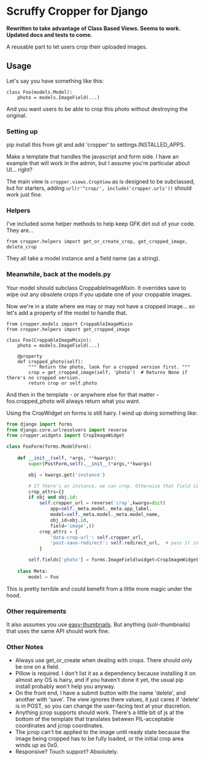 Scruffy Cropper for Django
==========================

**Rewritten to take advantage of Class Based Views. Seems to work. Updated docs and tests to come.**


A reusable part to let users crop their uploaded images.

## Usage

Let's say you have something like this:

    class Foo(models.Model):
        photo = models.ImageField(...)

And you want users to be able to crop this photo without destroying the original.

### Setting up

pip install this from git and add 'cropper' to settings.INSTALLED_APPS.

Make a template that handles the javascript and form side. I have an example that will work in the admin, but I assume you're particular about UI... right?

The main view is `cropper.views.CropView` as is designed to be subclassed, but for starters, adding `url(r'^crop/', include('cropper.urls'))` should work just fine.

### Helpers

I've included some helper methods to help keep GFK dirt out of your code. They are...

    from cropper.helpers import get_or_create_crop, get_cropped_image, delete_crop

They all take a model instance and a field name (as a string).


### Meanwhile, back at the models.py

Your model should subclass CroppableImageMixin. It overrides save to wipe out any obsolete crops if you update one of your croppable images.

Now we're in a state where we may or may not have a cropped image... so let's add a property of the model to handle that.

    from cropper.models import CroppableImageMixin
    from cropper.helpers import get_cropped_image

    class Foo(CroppableImageMixin):
        photo = models.ImageField(...)

        @property
        def cropped_photo(self):
            """ Return the photo, look for a cropped version first. """
            crop = get_cropped_image(self, 'photo')  # Returns None if there's no cropped version.
            return crop or self.photo

And then in the template - or anywhere else for that matter - foo.cropped_photo will always return what you want.

Using the CropWidget on forms is still hairy. I wind up doing something like:

```python
from django import forms
from django.core.urlresolvers import reverse
from cropper.widgets import CropImageWidget

class FooForm(forms.ModelForm):
    
    def __init__(self, *args, **kwargs):
        super(PostForm,self).__init__(*args,**kwargs)

        obj = kwargs.get('instance')

        # If there's an instance, we can crop. Otherwise that field is sort of irrelevant.
        crop_attrs={}
        if obj and obj.id:
            self.cropper_url = reverse('crop',kwargs=dict(
                app=self._meta.model._meta.app_label, 
                model=self._meta.model._meta.model_name, 
                obj_id=obj.id, 
                field='image',))
            crop_attrs = {
                'data-crop-url': self.cropper_url, 
                'post-save-redirect': self.redirect_url,  # pass it in kwargs, this is where you go faster you save
            }

        self.fields['photo'] = forms.ImageField(widget=CropImageWidget(attrs=crop_attrs), required=False)
        
    class Meta:
        model = Foo
```

This is pretty terrible and could benefit from a little more magic under the hood.

### Other requirements

It also assumes you use [easy-thumbnails](https://github.com/SmileyChris/easy-thumbnails). But anything (solr-thumbnails) that uses the same API should work fine.


### Other Notes

* Always use get_or_create when dealing with crops. There should only be one on a field.
* Pillow is required. I don't list it as a dependency because installing it on almost any OS is hairy, and if you haven't done it yet, the usual pip install probably won't help you anyway.
* On the front end, I have a submit button with the name 'delete', and another with 'save'. The view ignores there values, it just cares if 'delete' is in POST, so you can change the user-facing text at your discretion.
* Anything jcrop supports should work. There's a little bit of js at the bottom of the template that translates between PIL-acceptable coordinates and jcrop coordinates.
* The jcrop can't be applied to the image until ready state because the image being cropped has to be fully loaded, or the initial crop area winds up as 0x0.
* Responsive? Touch support? Absolutely.

